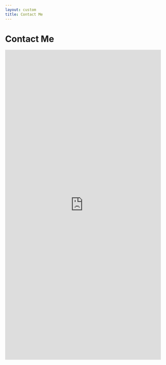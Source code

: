 ```yaml
---
layout: custom
title: Contact Me
---
```


<!-- /banner_bottom -->
<div class="main banner_bottom" id="article">
	<div class="clearfix"> </div>
	<div class="container">
		<div class="inner_sec_top_aglieits">
			<div class="banner_bottom_info">
				<h1>Contact Me</h1>
				<iframe src="https://docs.google.com/forms/d/e/1FAIpQLSe8tPN2yHWM-FAjr_CvTVKkiC_zjgPl60KLVx8g0yjRqRVRGA/viewform?embedded=true" width="100%" height="1000" frameborder="0" marginheight="0" marginwidth="0">Loading…</iframe>
			</div>
		</div>
	</div>
</div>





<div>

</div>
<div style="clear:both;"></div>
